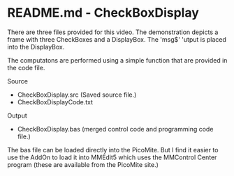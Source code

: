 # README.md - CheckBoxDisplay

There are three files provided for this video.
The demonstration depicts a frame with three CheckBoxes and
a DisplayBox. The 'msg$' 'utput is placed into the  DisplayBox.

The computatons are performed using a simple function
that are provided in the code file.

Source
- CheckBoxDisplay.src (Saved source file.)
- CheckBoxDisplayCode.txt

Output
- CheckBoxDisplay.bas (merged control code and programming code file.)

The bas file can be loaded directly into the PicoMite.
But I find it easier to use the AddOn to load it into MMEdit5
which uses the MMControl Center program (these are available from the
PicoMite site.)